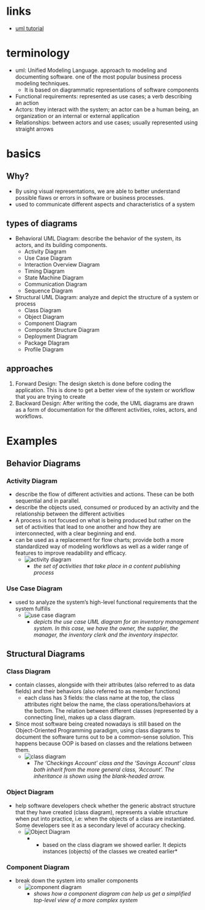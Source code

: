# links
  - [uml tutorial](https://tallyfy.com/uml-diagram/)


# terminology
  - uml:  Unified Modeling Language. approach to modeling and documenting software. one of the most popular business process modeling techniques.
    - It is based on diagrammatic representations of software components
  - Functional requirements: represented as use cases; a verb describing an action
  - Actors: they interact with the system; an actor can be a human being, an organization or an internal or external application
  - Relationships: between actors and use cases; usually represented using straight arrows


# basics
## Why?
  - By using visual representations, we are able to better understand possible flaws or errors in software or business processes.
  -  used to communicate different aspects and characteristics of a system

## types of diagrams
  - Behavioral UML Diagram: describe the behavior of the system, its actors, and its building components.
    - Activity Diagram
    - Use Case Diagram
    - Interaction Overview Diagram
    - Timing Diagram
    - State Machine Diagram
    - Communication Diagram
    - Sequence Diagram
  - Structural UML Diagram: analyze and depict the structure of a system or process
    - Class Diagram
    - Object Diagram
    - Component Diagram
    - Composite Structure Diagram
    - Deployment Diagram
    - Package DIagram
    - Profile Diagram

## approaches
  1. Forward Design:  The design sketch is done before coding the application. This is done to get a better view of the system or workflow that you are trying to create
  2. Backward Design: After writing the code, the UML diagrams are drawn as a form of documentation for the different activities, roles, actors, and workflows.

# Examples
## Behavior Diagrams
### Activity Diagram
  - describe the flow of different activities and actions. These can be both sequential and in parallel.
  - describe the objects used, consumed or produced by an activity and the relationship between the different activities
  - A process is not focused on what is being produced but rather on the set of activities that lead to one another and how they are interconnected, with a clear beginning and end.
  - can be used as a replacement for flow charts; provide both a more standardized way of modeling workflows as well as a wider range of features to improve readability and efficacy.
    - ![activity diagram](./busother_proc_mod_pics/Activity-Diagram.jpeg)
      - *the set of activities that take place in a content publishing process*

### Use Case Diagram
  - used to analyze the system’s high-level functional requirements that the system fulfills
    - ![use case diagram](./bus_proc_mod_pics/Basic-Use-Case-Diagram-Page-1.jpeg)
      - *depicts the use case UML diagram for an inventory management system. In this case, we have the owner, the supplier, the manager, the inventory clerk and the inventory inspector.*

## Structural Diagrams
### Class Diagram
  - contain classes, alongside with their attributes (also referred to as data fields) and their behaviors (also referred to as member functions)
    - each class has 3 fields: the class name at the top, the class attributes right below the name, the class operations/behaviors at the bottom. The relation between different classes (represented by a connecting line), makes up a class diagram.
  - Since most software being created nowadays is still based on the Object-Oriented Programming paradigm, using class diagrams to document the software turns out to be a common-sense solution. This happens because OOP is based on classes and the relations between them.
    - ![class diagram](./bus_proc_mod_pics/Class-Diagram-for-ATM.webp)
      - *The ‘Checkings Account’ class and the ‘Savings Account’ class both inherit from the more general class, ‘Account’. The inheritance is shown using the blank-headed arrow.*

### Object Diagram
  - help software developers check whether the generic abstract structure that they have created (class diagram), represents a viable structure when put into practice, i.e: when the objects of a class are instantiated. Some developers see it as a secondary level of accuracy checking.
    - ![Object Diagram](./bus_proc_mod_pics/Object-Diagram-1024x748.webp)
      - * based on the class diagram we showed earlier. It depicts instances (objects) of the classes we created earlier*
### Component Diagram
  - break down the system into smaller components
    - ![component diagram](./bus_proc_mod_pics/la-overview_small.webp)
      - *shows how a component diagram can help us get a simplified top-level view of a more complex system*